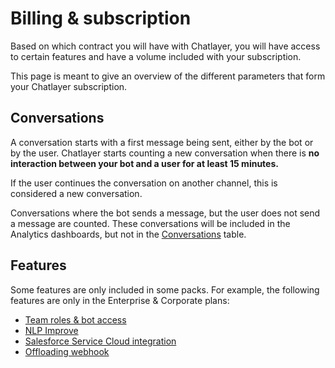 # Billing & subscription

Based on which contract you will have with Chatlayer, you will have access to certain features and have a volume included with your subscription.

This page is meant to give an overview of the different parameters that form your Chatlayer subscription.

## Conversations

A conversation starts with a first message being sent, either by the bot or by the user. Chatlayer starts counting a new conversation when there is **no interaction between your bot and a user for at least 15 minutes.**

If the user continues the conversation on another channel, this is considered a new conversation.

Conversations where the bot sends a message, but the user does not send a message are counted. These conversations will be included in the Analytics dashboards, but not in the [Conversations](../bot-answers/user-messages.md) table.

## Features

Some features are only included in some packs. For example, the following features are only in the Enterprise & Corporate plans:

* [Team roles & bot access](../organization-management/access-control/)
* [NLP Improve](../understanding-users/natural-language-processing-nlp/nlp-dashboard-and-nlp-improve.md)
* [Salesforce Service Cloud integration](../integrations/human-offloading-live-chat/salesforce-service-cloud.md)
* [Offloading webhook](../integrations/human-offloading-live-chat/offloading-webhook.md)

